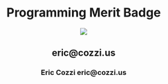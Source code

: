 <h1 align="center"> Programming Merit Badge </h1>
<div align="center">
  <img align="center" src="/rec/Programming.jpg" />
  <h2 align="center">eric@cozzi.us</h2>
  <h3 align="center">
    Eric Cozzi
    eric@cozzi.us
  </h3>
</div>
<br>

